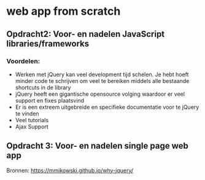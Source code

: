 # web app from scratch

## Opdracht2: Voor- en nadelen JavaScript libraries/frameworks ##

### Voordelen: ###

* Werken met jQuery kan veel development tijd schelen. Je hebt hoeft minder code te schrijven om veel te bereiken middels alle bestaande shortcuts in de library
* jQuery heeft een gigantische opensource volging waardoor er veel support en fixes plaatsvind
* Er is een extreem uitgebreide en specifieke documentatie voor te jQuery te vinden
* Veel tutorials
* Ajax Support

## Opdracht 3: Voor- en nadelen single page web app ##

Bronnen:
https://mmikowski.github.io/why-jquery/